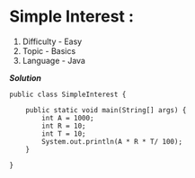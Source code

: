 # Simple Interest :
1. Difficulty - Easy
2. Topic - Basics
3. Language - Java

***Solution***
```
public class SimpleInterest {

	public static void main(String[] args) {
		int A = 1000;
		int R = 10;
		int T = 10; 
		System.out.println(A * R * T/ 100);
	}

}
```